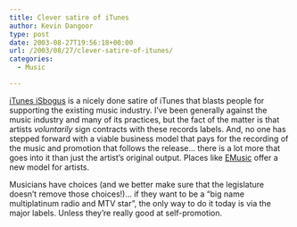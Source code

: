 ```yaml
---
title: Clever satire of iTunes
author: Kevin Dangoor
type: post
date: 2003-08-27T19:56:18+00:00
url: /2003/08/27/clever-satire-of-itunes/
categories:
  - Music

---
```

[iTunes iSbogus][1] is a nicely done satire of iTunes that blasts people for supporting the existing music industry. I&#8217;ve been generally against the music industry and many of its practices, but the fact of the matter is that artists _voluntarily_ sign contracts with these records labels. And, no one has stepped forward with a viable business model that pays for the recording of the music and promotion that follows the release&#8230; there is a lot more that goes into it than just the artist&#8217;s original output. Places like [EMusic][2] offer a new model for artists.

Musicians have choices (and we better make sure that the legislature doesn&#8217;t remove those choices!)&#8230; if they want to be a &#8220;big name multiplatinum radio and MTV star&#8221;, the only way to do it today is via the major labels. Unless they&#8217;re really good at self-promotion.

 [1]: http://www.downhillbattle.org/itunes/ "iTunes iSbogus"
 [2]: http://www.emusic.com